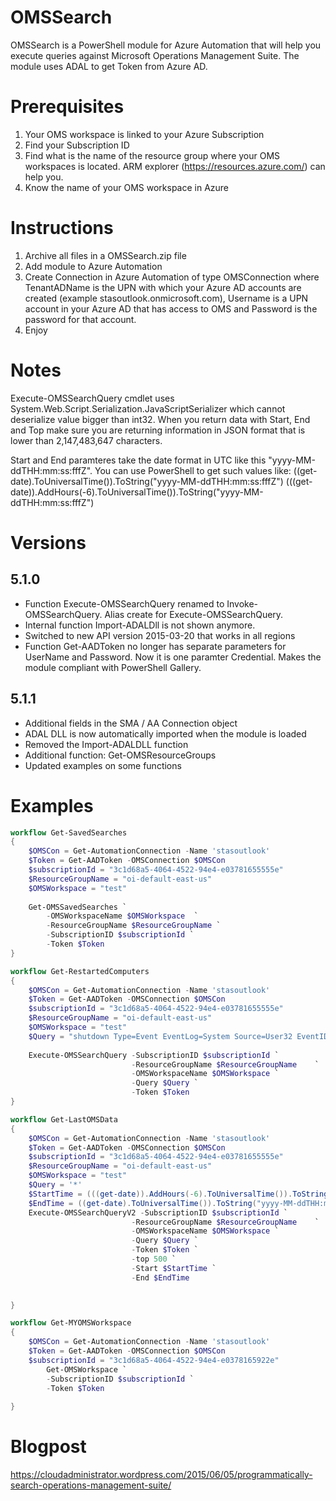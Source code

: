 # OMSSearch
OMSSearch is a PowerShell module for Azure Automation that will help you execute queries against Microsoft Operations Management Suite.
The module uses ADAL to get Token from Azure AD.

# Prerequisites
1. Your OMS workspace is linked to your Azure Subscription
2. Find your Subscription ID
3. Find what is the name of the resource group where your OMS workspaces is located. ARM explorer (https://resources.azure.com/) can help you.
3. Know the name of your OMS workspace in Azure
# Instructions
1. Archive all files in a OMSSearch.zip file
2. Add module to Azure Automation
4. Create Connection in Azure Automation of type OMSConnection where TenantADName is the UPN with which your Azure AD accounts are created 
(example stasoutlook.onmicrosoft.com), Username is a UPN account in your Azure AD that has access to OMS and Password is the password for that account.
3. Enjoy

# Notes
Execute-OMSSearchQuery cmdlet uses System.Web.Script.Serialization.JavaScriptSerializer which cannot deserialize value bigger than int32. When you return 
data with Start, End and Top make sure you are returning information in JSON format that is lower than 2,147,483,647 characters.

Start and End paramteres take the date format in UTC like this "yyyy-MM-ddTHH:mm:ss:fffZ". You can use PowerShell to get such values like:
((get-date).ToUniversalTime()).ToString("yyyy-MM-ddTHH:mm:ss:fffZ")
(((get-date)).AddHours(-6).ToUniversalTime()).ToString("yyyy-MM-ddTHH:mm:ss:fffZ")

# Versions
## 5.1.0
*	Function Execute-OMSSearchQuery renamed to Invoke-OMSSearchQuery. Alias create for Execute-OMSSearchQuery.
*	Internal function Import-ADALDll is not shown anymore.
*	Switched to new API version 2015-03-20 that works in all regions
*	Function Get-AADToken no longer has separate parameters for UserName and Password. Now it is one paramter Credential. Makes the module compliant with PowerShell Gallery.

## 5.1.1
*	Additional fields in the SMA / AA Connection object
*	ADAL DLL is now automatically imported when the module is loaded
*	Removed the Import-ADALDLL function
*	Additional function: Get-OMSResourceGroups
*	Updated examples on some functions

# Examples
```PowerShell
workflow Get-SavedSearches
{	
	$OMSCon = Get-AutomationConnection -Name 'stasoutlook'
	$Token = Get-AADToken -OMSConnection $OMSCon
	$subscriptionId = "3c1d68a5-4064-4522-94e4-e03781655555e"
	$ResourceGroupName = "oi-default-east-us"
	$OMSWorkspace = "test"	
	
	Get-OMSSavedSearches `
		-OMSWorkspaceName $OMSWorkspace  `
		-ResourceGroupName $ResourceGroupName `
		-SubscriptionID $subscriptionId `
		-Token $Token
}
```
```PowerShell
workflow Get-RestartedComputers
{	
	$OMSCon = Get-AutomationConnection -Name 'stasoutlook'
	$Token = Get-AADToken -OMSConnection $OMSCon
	$subscriptionId = "3c1d68a5-4064-4522-94e4-e03781655555e"
	$ResourceGroupName = "oi-default-east-us"
	$OMSWorkspace = "test"	
	$Query = "shutdown Type=Event EventLog=System Source=User32 EventID=1074 | Select TimeGenerated,Computer"
	
	Execute-OMSSearchQuery -SubscriptionID $subscriptionId `
	                       -ResourceGroupName $ResourceGroupName  	`
						   -OMSWorkspaceName $OMSWorkspace `
						   -Query $Query `
						   -Token $Token
}
```
```PowerShell
workflow Get-LastOMSData
{	
	$OMSCon = Get-AutomationConnection -Name 'stasoutlook'
	$Token = Get-AADToken -OMSConnection $OMSCon
	$subscriptionId = "3c1d68a5-4064-4522-94e4-e03781655555e"
	$ResourceGroupName = "oi-default-east-us"
	$OMSWorkspace = "test"	 
    $Query = '*'
	$StartTime = (((get-date)).AddHours(-6).ToUniversalTime()).ToString("yyyy-MM-ddTHH:mm:ss:fffZ")
    $EndTime = ((get-date).ToUniversalTime()).ToString("yyyy-MM-ddTHH:mm:ss:fffZ")
    Execute-OMSSearchQueryV2 -SubscriptionID $subscriptionId `
                           -ResourceGroupName $ResourceGroupName    `
                           -OMSWorkspaceName $OMSWorkspace `
                           -Query $Query `
                           -Token $Token `
						   -top 500 `
						   -Start $StartTime `
						   -End $EndTime

						   
}
```
```PowerShell
workflow Get-MYOMSWorkspace
{	
	$OMSCon = Get-AutomationConnection -Name 'stasoutlook'
    $Token = Get-AADToken -OMSConnection $OMSCon
    $subscriptionId = "3c1d68a5-4064-4522-94e4-e0378165922e"
		Get-OMSWorkspace `
		-SubscriptionID $subscriptionId `
		-Token $Token
						   
}
```
# Blogpost
https://cloudadministrator.wordpress.com/2015/06/05/programmatically-search-operations-management-suite/